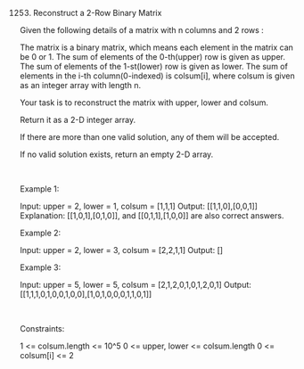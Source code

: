 1253. Reconstruct a 2-Row Binary Matrix

Given the following details of a matrix with n columns and 2 rows :

The matrix is a binary matrix, which means each element in the matrix can be 0 or 1.
The sum of elements of the 0-th(upper) row is given as upper.
The sum of elements of the 1-st(lower) row is given as lower.
The sum of elements in the i-th column(0-indexed) is colsum[i], where colsum is given as an integer array with length n.

Your task is to reconstruct the matrix with upper, lower and colsum.

Return it as a 2-D integer array.

If there are more than one valid solution, any of them will be accepted.

If no valid solution exists, return an empty 2-D array.

 

Example 1:

Input: upper = 2, lower = 1, colsum = [1,1,1]
Output: [[1,1,0],[0,0,1]]
Explanation: [[1,0,1],[0,1,0]], and [[0,1,1],[1,0,0]] are also correct answers.


Example 2:

Input: upper = 2, lower = 3, colsum = [2,2,1,1]
Output: []


Example 3:

Input: upper = 5, lower = 5, colsum = [2,1,2,0,1,0,1,2,0,1]
Output: [[1,1,1,0,1,0,0,1,0,0],[1,0,1,0,0,0,1,1,0,1]]


 

Constraints:

1 <= colsum.length <= 10^5
0 <= upper, lower <= colsum.length
0 <= colsum[i] <= 2